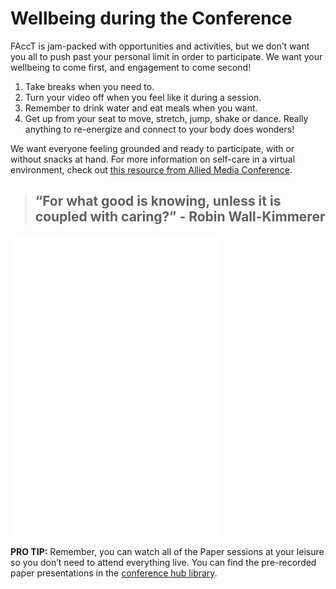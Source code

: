 # Wellbeing during the Conference

FAccT is jam-packed with opportunities and activities, but we don’t want you all to push past your personal limit in order to participate. We want your wellbeing to come first, and engagement to come second!

1. Take breaks when you need to.
2. Turn your video off when you feel like it during a session.
3. Remember to drink water and eat meals when you want.
4. Get up from your seat to move, stretch, jump, shake or dance. Really anything to re-energize and connect to your body does wonders!

We want everyone feeling grounded and ready to participate, with or without snacks at hand. For more information on self-care in a virtual environment, check out [this resource from Allied Media Conference](https://amc.alliedmedia.org/how-to-virtual-amc/self-care).

> ## “For what good is knowing, unless it is coupled with caring?” - Robin Wall-Kimmerer

![tree gif](/img/tree.gif)

**PRO TIP:** Remember, you can watch all of the Paper sessions at your leisure so you don’t need to attend everything live. You can find the pre-recorded paper presentations in the [conference hub library](https://2021.facctconference.org/library).
